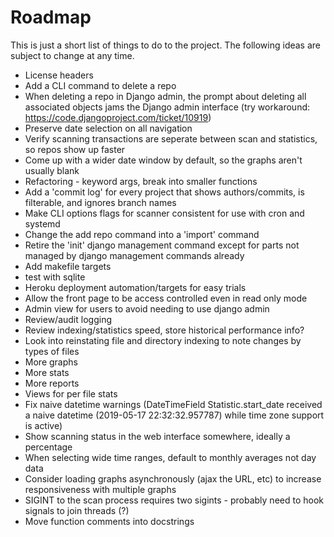 Roadmap
=======

This is just a short list of things to do to the project. The following ideas are subject to change at any time.

- License headers
- Add a CLI command to delete a repo
- When deleting a repo in Django admin, the prompt about deleting all associated objects jams the Django admin interface (try workaround: https://code.djangoproject.com/ticket/10919)
- Preserve date selection on all navigation
- Verify scanning transactions are seperate between scan and statistics, so repos show up faster
- Come up with a wider date window by default, so the graphs aren't usually blank
- Refactoring - keyword args, break into smaller functions
- Add a 'commit log' for every project that shows authors/commits, is filterable, and ignores branch names
- Make CLI options flags for scanner consistent for use with cron and systemd
- Change the add repo command into a 'import' command
- Retire the 'init' django management command except for parts not managed by django management commands already
- Add makefile targets
- test with sqlite
- Heroku deployment automation/targets for easy trials
- Allow the front page to be access controlled even in read only mode
- Admin view for users to avoid needing to use django admin
- Review/audit logging
- Review indexing/statistics speed, store historical performance info?
- Look into reinstating file and directory indexing to note changes by types of files
- More graphs
- More stats
- More reports
- Views for per file stats
- Fix naive datetime warnings (DateTimeField Statistic.start_date received a naive datetime (2019-05-17 22:32:32.957787) while time zone support is active)
- Show scanning status in the web interface somewhere, ideally a percentage
- When selecting wide time ranges, default to monthly averages not day data
- Consider loading graphs asynchronously (ajax the URL, etc) to increase responsiveness with multiple graphs
- SIGINT to the scan process requires two sigints - probably need to hook signals to join threads (?)
- Move function comments into docstrings



